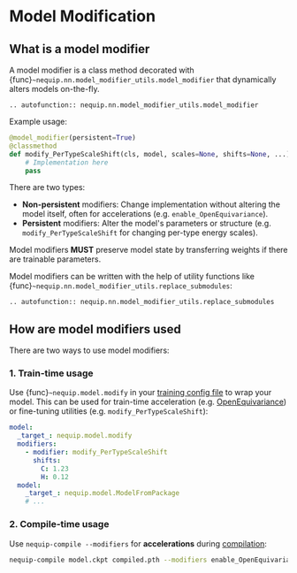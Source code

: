 # Model Modification

## What is a model modifier

A model modifier is a class method decorated with {func}`~nequip.nn.model_modifier_utils.model_modifier` that dynamically alters models on-the-fly. 

```{eval-rst}
.. autofunction:: nequip.nn.model_modifier_utils.model_modifier
```

Example usage:

```python
@model_modifier(persistent=True)
@classmethod
def modify_PerTypeScaleShift(cls, model, scales=None, shifts=None, ...):
    # Implementation here
    pass
```

There are two types:

- **Non-persistent** modifiers: Change implementation without altering the model itself, often for accelerations (e.g. `enable_OpenEquivariance`).
- **Persistent** modifiers: Alter the model's parameters or structure (e.g. `modify_PerTypeScaleShift` for changing per-type energy scales).

Model modifiers **MUST** preserve model state by transferring weights if there are trainable parameters.

Model modifiers can be written with the help of utility functions like {func}`~nequip.nn.model_modifier_utils.replace_submodules`:

```{eval-rst}
.. autofunction:: nequip.nn.model_modifier_utils.replace_submodules
```

## How are model modifiers used

There are two ways to use model modifiers:

### 1. Train-time usage

Use {func}`~nequip.model.modify` in your [training config file](../../guide/getting-started/workflow.md#training) to wrap your model.
This can be used for train-time acceleration (e.g. [OpenEquivariance](../../guide/accelerations/openequivariance.md)) or fine-tuning utilities (e.g. `modify_PerTypeScaleShift`):

```yaml
model:
  _target_: nequip.model.modify
  modifiers:
    - modifier: modify_PerTypeScaleShift
      shifts:
        C: 1.23
        H: 0.12
  model:
    _target_: nequip.model.ModelFromPackage
    # ... 
```

### 2. Compile-time usage

Use `nequip-compile --modifiers` for **accelerations** during [compilation](../../guide/getting-started/workflow.md#compilation):

```bash
nequip-compile model.ckpt compiled.pth --modifiers enable_OpenEquivariance ...
```